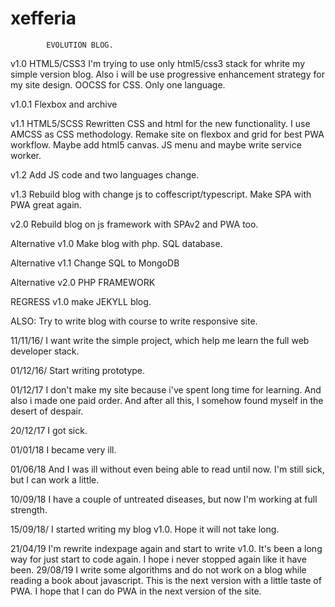 # xefferia
			EVOLUTION BLOG.

v1.0 HTML5/CSS3 I'm trying to use only html5/css3 stack for whrite my simple version blog. Also i will be use progressive enhancement strategy for my site design. OOCSS for CSS. Only one language.

v1.0.1 Flexbox and archive

v1.1 HTML5/SCSS Rewritten CSS and html for the new functionality. I use AMCSS as CSS methodology. Remake site on flexbox and grid for best PWA workflow. Maybe add html5 canvas. JS menu and maybe write service worker.

v1.2 Add JS code and two languages change.

v1.3 Rebuild blog with change js to coffescript/typescript. Make SPA with PWA great again.

v2.0 Rebuild blog on js framework with SPAv2 and PWA too.


Alternative v1.0 Make blog with php. SQL database.

Alternative v1.1 Change SQL to MongoDB

Alternative v2.0 PHP FRAMEWORK

REGRESS v1.0 make JEKYLL blog.

ALSO: Try to write blog with course to write responsive site. 


11/11/16/ I want write the simple project, which help me learn the full web developer stack.

01/12/16/ Start writing prototype.

01/12/17 I don't make my site because i've spent long time for learning. And also i made one paid order. And after all this, I somehow found myself in the desert of despair.

20/12/17 I got sick.

01/01/18 I became very ill.

01/06/18 And I was ill without even being able to read until now. I'm still sick, but I can work a little.

10/09/18 I have a couple of untreated diseases, but now I'm working at full strength.

15/09/18/ I started writing my blog v1.0. Hope it will not take long.

21/04/19 I'm rewrite indexpage again and start to write v1.0. It's been a long way for just start to code again. I hope i never stopped again like it have been.
29/08/19 I write some algorithms and do not work on a blog while reading a book about javascript. This is the next version with a little taste of PWA. I hope that I can do PWA in the next version of the site.